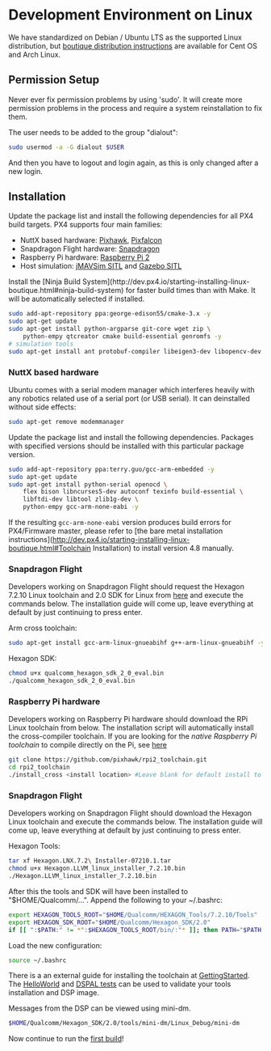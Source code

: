 # Development Environment on Linux

We have standardized on Debian / Ubuntu LTS as the supported Linux distribution, but [boutique distribution instructions](starting-installing-linux-boutique.md) are available for Cent OS and Arch Linux.

## Permission Setup

<aside class="note">
Never ever fix permission problems by using 'sudo'. It will create more permission problems in the process and require a system reinstallation to fix them.
</aside>

The user needs to be added to the group "dialout":

<div class="host-code"></div>

```sh
sudo usermod -a -G dialout $USER
```

And then you have to logout and login again, as this is only changed after a new login.

## Installation

Update the package list and install the following dependencies for all PX4 build targets. PX4 supports four main families:

  * NuttX based hardware: [Pixhawk](hardware-pixhawk.md), [Pixfalcon](hardware-pixfalcon.md)
  * Snapdragon Flight hardware: [Snapdragon](hardware-snapdragon.md)
  * Raspberry Pi hardware: [Raspberry Pi 2](hardware-pi2.md)
  * Host simulation: [jMAVSim SITL](simulation-sitl.md) and [Gazebo SITL](simulation-gazebo.md)

<aside class="note">
Install the [Ninja Build System](http://dev.px4.io/starting-installing-linux-boutique.html#ninja-build-system) for faster build times than with Make. It will be automatically selected if installed.
</aside>

<div class="host-code"></div>

```sh
sudo add-apt-repository ppa:george-edison55/cmake-3.x -y
sudo apt-get update
sudo apt-get install python-argparse git-core wget zip \
    python-empy qtcreator cmake build-essential genromfs -y
# simulation tools
sudo apt-get install ant protobuf-compiler libeigen3-dev libopencv-dev openjdk-7-jdk openjdk-7-jre clang-3.5 lldb-3.5 -y
```

### NuttX based hardware

Ubuntu comes with a serial modem manager which interferes heavily with any robotics related use of a serial port (or USB serial). It can deinstalled without side effects:

<div class="host-code"></div>

```sh
sudo apt-get remove modemmanager
```

Update the package list and install the following dependencies. Packages with specified versions should be installed with this particular package version.

<div class="host-code"></div>

```sh
sudo add-apt-repository ppa:terry.guo/gcc-arm-embedded -y
sudo apt-get update
sudo apt-get install python-serial openocd \
    flex bison libncurses5-dev autoconf texinfo build-essential \
    libftdi-dev libtool zlib1g-dev \
    python-empy gcc-arm-none-eabi -y
```

If the resulting `gcc-arm-none-eabi` version produces build errors for PX4/Firmware master, please refer to [the bare metal installation instructions](http://dev.px4.io/starting-installing-linux-boutique.html#Toolchain Installation) to install version 4.8 manually.

### Snapdragon Flight

Developers working on Snapdragon Flight should request the Hexagon 7.2.10 Linux toolchain and 2.0 SDK for Linux from [here](https://developer.qualcomm.com/software/hexagon-dsp-sdk/application) and execute the commands below. The installation guide will come up, leave everything at default by just continuing to press enter.

Arm cross toolchain:

<div class="host-code"></div>

```sh
sudo apt-get install gcc-arm-linux-gnueabihf g++-arm-linux-gnueabihf -y
```

Hexagon SDK:

<div class="host-code"></div>

```sh
chmod u+x qualcomm_hexagon_sdk_2_0_eval.bin
./qualcomm_hexagon_sdk_2_0_eval.bin
```
### Raspberry Pi hardware
Developers working on Raspberry Pi hardware should download the RPi Linux toolchain from below. The installation script will automatically install the cross-compiler toolchain. If you are looking for the *native Raspberry Pi toolchain* to compile directly on the Pi, see [here](hardware-pi2.md)

<div class="host-code"></div>

```sh
git clone https://github.com/pixhawk/rpi2_toolchain.git
cd rpi2_toolchain
./install_cross <install location> #Leave blank for default install to /opt/rpi_toolchain
```

### Snapdragon Flight

Developers working on Snapdragon Flight should download the Hexagon Linux toolchain and execute the commands below. The installation guide will come up, leave everything at default by just continuing to press enter.

Hexagon Tools:
<div class="host-code"></div>

```sh
tar xf Hexagon.LNX.7.2\ Installer-07210.1.tar
chmod u+x Hexagon.LLVM_linux_installer_7.2.10.bin
./Hexagon.LLVM_linux_installer_7.2.10.bin
```

After this the tools and SDK will have been installed to "$HOME/Qualcomm/...". Append the following to your ~/.bashrc:

<div class="host-code"></div>

```sh
export HEXAGON_TOOLS_ROOT="$HOME/Qualcomm/HEXAGON_Tools/7.2.10/Tools"
export HEXAGON_SDK_ROOT="$HOME/Qualcomm/Hexagon_SDK/2.0"
if [[ ":$PATH:" != *":$HEXAGON_TOOLS_ROOT/bin/:"* ]]; then PATH="$PATH:$HEXAGON_TOOLS_ROOT/bin"; fi
```

Load the new configuration:

<div class="host-code"></div>

```sh
source ~/.bashrc
```

There is a an external guide for installing the toolchain at 
[GettingStarted](https://github.com/ATLFlight/ATLFlightDocs/blob/master/GettingStarted.md). The 
[HelloWorld](https://github.com/ATLFlight/HelloWorld) and [DSPAL tests](https://github.com/ATLFlight/dspal/tree/master/test/dspal_tester) can be used to validate your tools installation and DSP image.

Messages from the DSP can be viewed using mini-dm.

<div class="host-code"></div>

```sh
$HOME/Qualcomm/Hexagon_SDK/2.0/tools/mini-dm/Linux_Debug/mini-dm
```

Now continue to run the [first build](starting-building.md)!
